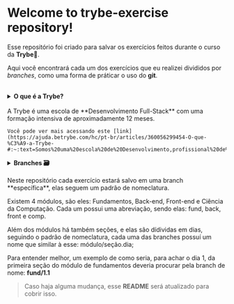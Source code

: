 # Welcome to trybe-exercise repository!

Esse repositório foi criado para salvar os exercícios feitos durante o curso da **Trybe**💚️.

Aqui você encontrará cada um dos exercícios que eu realizei divididos por _branches_, como uma forma de práticar o uso do **git**.

<br />

<details>
  <summary><strong>O que é a Trybe?</strong><summary><br />
	A Trybe é uma escola de **Desenvolvimento Full-Stack** com uma formação intensiva de aproximadamente 12 meses.

	Você pode ver mais acessando este [link](https://ajuda.betrybe.com/hc/pt-br/articles/360056299454-O-que-%C3%A9-a-Trybe-#:~:text=Somos%20uma%20escola%20de%20Desenvolvimento,profissional%20de%20quem%20estuda%20conosco.).

</details>

<details>
  <summary><strong>Branches 🗃️</strong><summary><br />
  Neste repositório cada exercício estará salvo em uma branch **específica**, elas seguem um padrão de nomeclatura.

Existem 4 módulos, são eles: Fundamentos, Back-end, Front-end e Ciência da Computação.
Cada um possui uma abreviação, sendo elas: fund, back, front e comp.

Além dos módulos há também seções, e elas são dídividas em dias, seguindo o padrão de nomeclatura, cada uma das branches possuí um nome que similar à esse: módulo/seção.dia;

Para entender melhor, um exemplo de como seria, para achar o dia 1, da primeira seção do módulo de fundamentos deveria procurar pela branch de nome: **fund/1.1**
	
> Caso haja alguma mudança, esse **README** será atualizado para cobrir isso.
	
</details>
